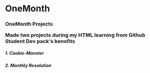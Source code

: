 <h1>OneMonth
<h3>OneMonth Projects

<p>Made two projects during my HTML learning from Github Student Dev pack's benefits</p>
<h5>1. Cookie-Monster
<h5>2. Monthly Resolution
